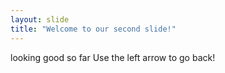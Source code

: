 ```yaml
---
layout: slide
title: "Welcome to our second slide!"
---
```

looking good so far
Use the left arrow to go back!
